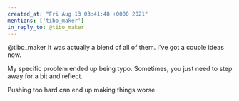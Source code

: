```yaml
---
created_at: "Fri Aug 13 03:41:48 +0000 2021"
mentions: ['tibo_maker']
in_reply_to: @tibo_maker
---
```


@tibo_maker It was actually a blend of all of them. I've got a couple ideas now.

My specific problem ended up being typo. Sometimes, you just need to step away for a bit and reflect. 

Pushing too hard can end up making things worse.